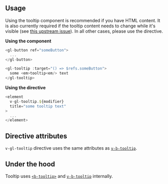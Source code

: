 ## Usage

Using the tooltip component is recommended if you have HTML content.
It is also currently required if the tooltip content needs to change while it's visible (see [this upstream issue]).
In all other cases, please use the directive.

[this upstream issue]: https://github.com/bootstrap-vue/bootstrap-vue/issues/2142

**Using the component**
~~~js
<gl-button ref="someButton">
  ...
</gl-button>

<gl-tooltip :target="() => $refs.someButton">
  some <em>tooltip<em/> text
</gl-tooltip>
~~~

**Using the directive**
~~~js
<element
  v-gl-tooltip.${modifier}
  title="some tooltip text"
>
  ...
</element>
~~~

## Directive attributes

`v-gl-tooltip` directive uses the same attributes as [`v-b-tooltip`].

## Under the hood
Tooltip uses [`<b-tooltip>`] and [`v-b-tooltip`] internally.

[`<b-tooltip>`]: https://bootstrap-vue.js.org/docs/components/tooltip

[`v-b-tooltip`]: https://bootstrap-vue.js.org/docs/directives/tooltip
